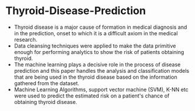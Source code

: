 # Thyroid-Disease-Prediction
- Thyroid disease is a major cause of formation in medical diagnosis and in the prediction, onset to which it is a difficult axiom in the medical research.
- Data cleansing techniques were applied to make the data primitive enough for performing analytics to show the risk of patients obtaining thyroid.
- The machine learning plays a decisive role in the process of disease prediction and this paper handles the analysis and classification models that are being used in the thyroid disease based on the information gathered from the dataset.
- Machine Learning Algorithms, support vector machine (SVM), K-NN etc were used to predict the estimated risk on a patient's chance of obtaining thyroid disease.
